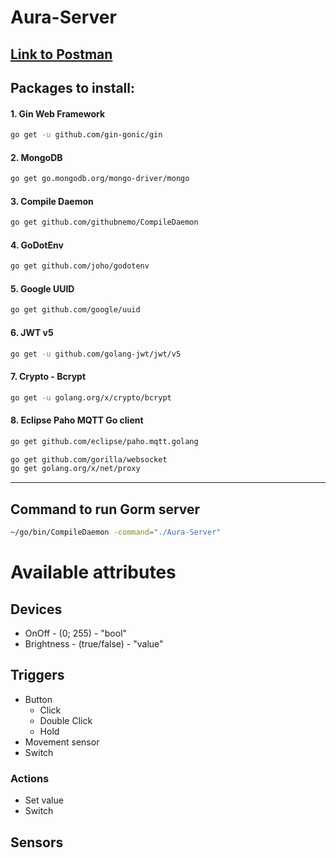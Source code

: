 # Aura-Server

##  [Link to Postman](https://www.postman.com/wiaderek/workspace/aurahub)

## Packages to install:
#### 1. Gin Web Framework 
```bash
go get -u github.com/gin-gonic/gin
```
#### 2. MongoDB 
```bash
go get go.mongodb.org/mongo-driver/mongo
```
#### 3. Compile Daemon
```bash
go get github.com/githubnemo/CompileDaemon
```
#### 4. GoDotEnv
```bash
go get github.com/joho/godotenv
```
#### 5. Google UUID
```bash
go get github.com/google/uuid
```
#### 6. JWT v5
```bash
go get -u github.com/golang-jwt/jwt/v5
```
#### 7. Crypto - Bcrypt
```bash
go get -u golang.org/x/crypto/bcrypt
```
#### 8. Eclipse Paho MQTT Go client
```bash
go get github.com/eclipse/paho.mqtt.golang

go get github.com/gorilla/websocket
go get golang.org/x/net/proxy
```

---
## Command to run Gorm server
```bash
~/go/bin/CompileDaemon -command="./Aura-Server"
```

# Available attributes
## Devices
* OnOff - (0; 255) - "bool"
* Brightness - (true/false) - "value"

## Triggers
* Button
  * Click
  * Double Click
  * Hold
* Movement sensor
* Switch

### Actions
* Set value
* Switch

## Sensors

